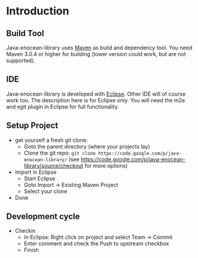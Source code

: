 # Introduction #

## Build Tool ##
Java-enocean-library uses [Maven](http://maven.apache.org/) as build and dependency tool. You need Maven 3.0.4 or higher for building (lower version could work, but are not supported).

## IDE ##
Java-enocean-library is developed with [Eclipse](http://www.eclipse.org/). Other IDE will of course work too. The description here is for Eclipse only.
You will need the m2e and egit plugin in Eclipse for full functionality.

## Setup Project ##
  * get yourself a fresh git clone:
    * Goto the parent directory (where your projects lay)
    * Clone the git repo: `git clone https://code.google.com/p/java-enocean-library/`  (see https://code.google.com/p/java-enocean-library/source/checkout for more options)
  * Import in Eclipse
    * Start Eclipse
    * Goto Import -> Existing Maven Project
    * Select your clone
  * Done

## Development cycle ##

  * Checkin
    * In Eclipse: Right click on project and select Team -> Commit
    * Enter comment and check the Push to upstream checkbox
    * Finish


